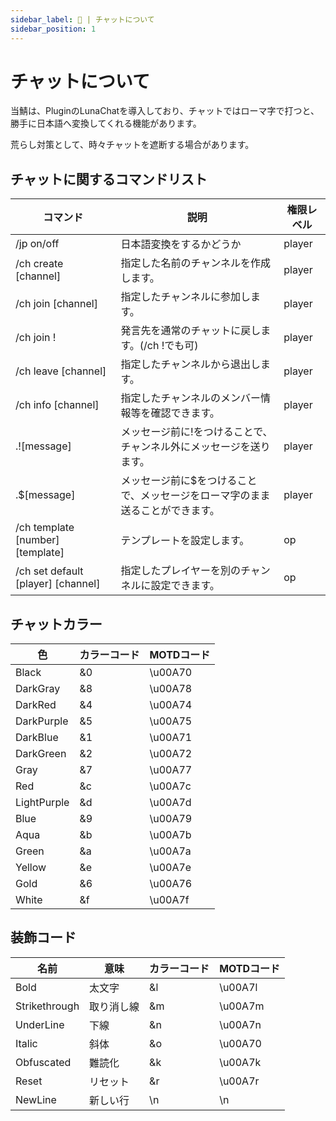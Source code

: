 ```yaml
---
sidebar_label: 💬 | チャットについて
sidebar_position: 1
---
```

# チャットについて
当鯖は、PluginのLunaChatを導入しており、チャットではローマ字で打つと、勝手に日本語へ変換してくれる機能があります。

荒らし対策として、時々チャットを遮断する場合があります。

## チャットに関するコマンドリスト
| コマンド | 説明 | 権限レベル |
| --- | --- | --- |
| /jp on/off | 日本語変換をするかどうか | player |
| /ch create [channel] | 指定した名前のチャンネルを作成します。 | player |
| /ch join [channel] | 指定したチャンネルに参加します。 | player |
| /ch join ! | 発言先を通常のチャットに戻します。(/ch !でも可) | player |
| /ch leave [channel] | 指定したチャンネルから退出します。 | player |
| /ch info [channel] | 指定したチャンネルのメンバー情報等を確認できます。 | player |
| .![message] | メッセージ前に!をつけることで、チャンネル外にメッセージを送ります。 | player |
| .$[message] | メッセージ前に$をつけることで、メッセージをローマ字のまま送ることができます。 | player |
| /ch template [number] [template] | テンプレートを設定します。 | op |
| /ch set default [player] [channel] | 指定したプレイヤーを別のチャンネルに設定できます。 | op |

## チャットカラー
| 色 | カラーコード | MOTDコード |
| --- | --- | --- |
| Black | &0 | 	\u00A70 |
| DarkGray | &8 | \u00A78 |
| DarkRed | &4 | \u00A74 |
| DarkPurple | &5 | \u00A75 |
| DarkBlue | &1 | \u00A71 |
| DarkGreen | &2 | \u00A72 |
| Gray | &7 | \u00A77 |
| Red | &c | \u00A7c |
| LightPurple | &d | \u00A7d |
| Blue | &9 | \u00A79 |
| Aqua | &b | \u00A7b |
| Green | &a | \u00A7a |
| Yellow | &e | \u00A7e |
| Gold | &6 | \u00A76 |
| White | &f | \u00A7f |

## 装飾コード
| 名前 | 意味 | カラーコード | MOTDコード |
| --- | --- | --- | --- |
| Bold | 太文字 | &l | \u00A7l |
| Strikethrough | 取り消し線 | &m | \u00A7m |
| UnderLine | 下線 | &n | \u00A7n |
| Italic | 斜体 | &o | \u00A70 |
| Obfuscated | 難読化 | &k | \u00A7k |
| Reset | リセット | &r | \u00A7r |
| NewLine | 新しい行 | \n | \n |